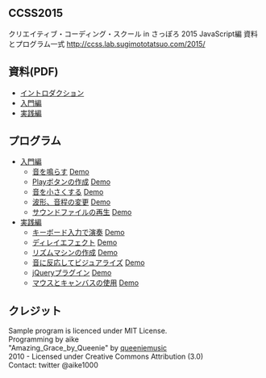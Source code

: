 CCSS2015
---
クリエイティブ・コーディング・スクール in さっぽろ 2015 JavaScript編 資料とプログラム一式
http://ccss.lab.sugimototatsuo.com/2015/

## 資料(PDF)

- [イントロダクション](https://github.com/aike/ccss2015/blob/master/introduction.pdf)
- [入門編](https://github.com/aike/ccss2015/blob/master/basic.pdf)
- [実践編](https://github.com/aike/ccss2015/blob/master/advanced.pdf)

## プログラム

- [入門編](https://github.com/aike/ccss2015/tree/master/basic)
	- [音を鳴らす](https://github.com/aike/ccss2015/tree/master/basic/1_oscillator) [Demo](http://aikelab.net/ccss2015/1_oscillator)
	- [Playボタンの作成](https://github.com/aike/ccss2015/tree/master/basic/2_playbutton) [Demo](http://aikelab.net/ccss2015/2_playbutton)
	- [音を小さくする](htts://github.com/aike/ccss2015/tree/master/basic/3_gain) [Demo](http://aikelab.net/ccss2015/3_gain)
	- [波形、音程の変更](https://github.com/aike/ccss2015/tree/master/basic/4_waveform) [Demo](http://aikelab.net/ccss2015/4_waveform)
	- [サウンドファイルの再生](https://github.com/aike/ccss2015/tree/master/basic/5_soundfile) [Demo](http://aikelab.net/ccss2015/5_soundfile)
- [実践編](https://github.com/aike/ccss2015/tree/master/advanced)
	- [キーボード入力で演奏](https://github.com/aike/ccss2015/tree/master/advanced/1_keyboard) [Demo](http://aikelab.net/ccss2015/5_soundfile)
	- [ディレイエフェクト](https://github.com/aike/ccss2015/tree/master/advanced/2_delay) [Demo](http://aikelab.net/ccss2015/2_delay)
	- [リズムマシンの作成](https://github.com/aike/ccss2015/tree/master/advanced/3_rhythmmachine) [Demo](http://aikelab.net/ccss2015/3_rhythmmachine)
	- [音に反応してビジュアライズ](https://github.com/aike/ccss2015/tree/master/advanced/4_response) [Demo](http://aikelab.net/ccss2015/4_response)
	- [jQueryプラグイン](https://github.com/aike/ccss2015/tree/master/advanced/5_jquery) [Demo](http://aikelab.net/ccss2015/5_jquery)
	- [マウスとキャンバスの使用](https://github.com/aike/ccss2015/tree/master/advanced/6_canvas) [Demo](http://aikelab.net/ccss2015/6_canvas)

## クレジット
Sample program is licenced under MIT License.  
Programming by aike  
"Amazing_Grace_by_Queenie" by [queeniemusic](http://ccmixter.org/files/queeniemusic/29835)  
2010 - Licensed under Creative Commons Attribution (3.0)  
Contact: twitter @aike1000  